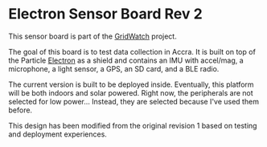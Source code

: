 # Electron Sensor Board Rev 2
This sensor board is part of the [GridWatch](http://grid.watch) project.

The goal of this board is to test data collection in Accra. It is built on
top of the Particle [Electron](https://docs.particle.io/datasheets/electron-(cellular)/electron-datasheet/)
as a shield and contains an IMU with accel/mag, a microphone, a light sensor, a
GPS, an SD card, and a BLE radio.

The current version is built to be deployed inside. Eventually, this platform
will be both indoors and solar powered. Right now, the peripherals are not
selected for low power... Instead, they are selected because I've used them
before. 

This design has been modified from the original revision 1 based on testing and
deployment experiences.

